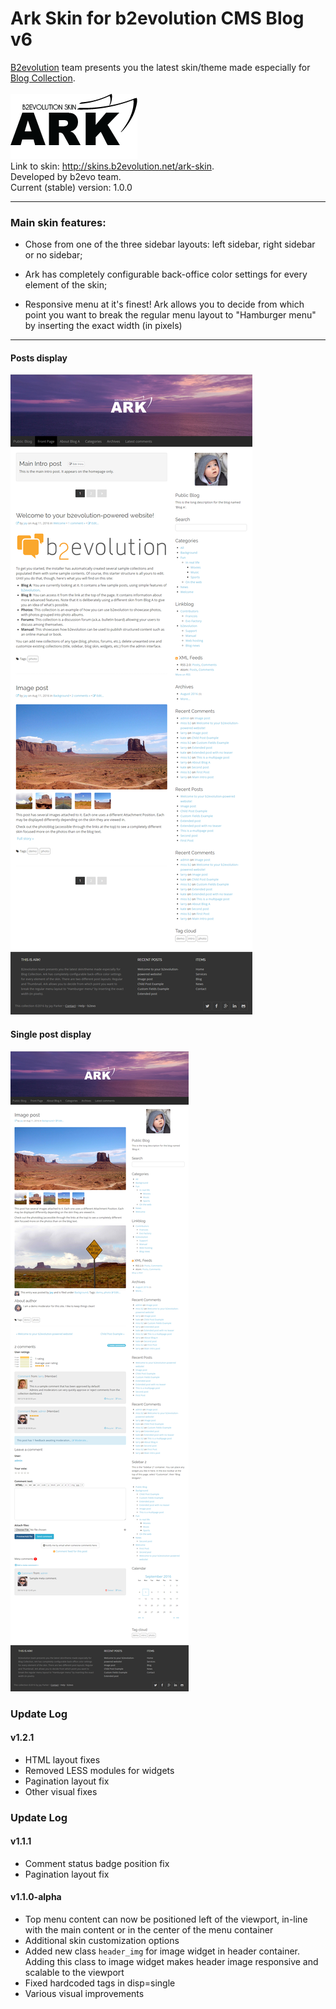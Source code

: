 # Ark Skin for b2evolution CMS Blog v6
<a href="http://b2evolution.net/" title="www.b2evolution.net">B2evolution</a> team presents you the latest skin/theme made especially for <a href="http://b2evolution.net/man/about-different-collection-types" title="b2evolution Collections Explanation">Blog Collection</a>.<br/><br/>
<img src="images/ark_logo_dark.png" alt="Ark Skin Logo" title="Ark Skin Logo"/><br/>
Link to skin: <a href="http://skins.b2evolution.net/ark-skin" title="Ark skin">http://skins.b2evolution.net/ark-skin</a>.<br/>
Developed by b2evo team.<br/>
Current (stable) version: 1.0.0

---

### Main skin features:

- Chose from one of the three sidebar layouts: left sidebar, right sidebar or no sidebar;

- Ark has completely configurable back-office color settings for every element of the skin;

- Responsive menu at it's finest! Ark allows you to decide from which point you want to break the regular menu layout to "Hamburger menu" by inserting the exact width (in pixels)

---

#### Posts display
![Posts Display](skinshot_posts.jpg)
#### Single post display
![Single Post Display](skinshot_single.jpg)

### Update Log

#### v1.2.1
- HTML layout fixes
- Removed LESS modules for widgets
- Pagination layout fix
- Other visual fixes

### Update Log

#### v1.1.1
- Comment status badge position fix
- Pagination layout fix

#### v1.1.0-alpha
- Top menu content can now be positioned left of the viewport, in-line with the main content or in the center of the menu container
- Additional skin customization options
- Added new class <code>header_img</code> for image widget in header container. Adding this class to image widget makes header image responsive and scalable to the viewport
- Fixed hardcoded tags in disp=single
- Various visual improvements
